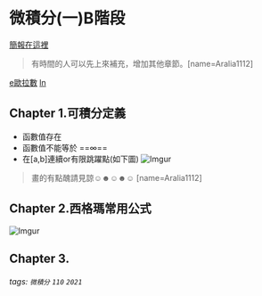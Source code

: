 # 微積分(一)B階段

[簡報在這裡](https://elearn2.fju.edu.tw/course/224334/learning-activity/full-screen#/1285962)
>有時間的人可以先上來補充，增加其他章節。[name=Aralia1112]

[e歐拉數](https://www.rapidtables.org/zh-TW/math/number/e_constant.html#recip)
[ln](https://www.rapidtables.org/zh-TW/math/algebra/Ln.html#ln-definition)
## Chapter 1.可積分定義
- 函數值存在
- 函數值不能等於 ==∞==
- 在[a,b]連續or有限跳躍點(如下圖)
![Imgur](https://i.imgur.com/eBZdl5j.png)
>畫的有點醜請見諒☺☻☺☻☺ [name=Aralia1112]
## Chapter 2.西格瑪常用公式
![Imgur](https://i.imgur.com/82nQ3jc.png)

## Chapter 3.












###### tags: `微積分` `110` `2021`

<style>
.navbar-brand::after { content: " × FJUMIIA"; }
</style>